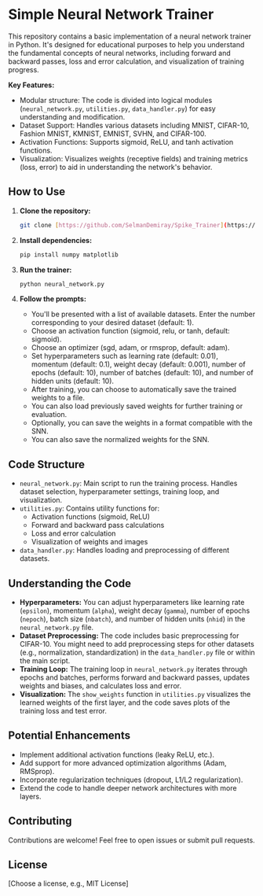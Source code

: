 # Simple Neural Network Trainer

This repository contains a basic implementation of a neural network trainer in Python. It's designed for educational purposes to help you understand the fundamental concepts of neural networks, including forward and backward passes, loss and error calculation, and visualization of training progress.

**Key Features:**

*   Modular structure: The code is divided into logical modules (`neural_network.py`, `utilities.py`, `data_handler.py`) for easy understanding and modification.
*   Dataset Support: Handles various datasets including MNIST, CIFAR-10, Fashion MNIST, KMNIST, EMNIST, SVHN, and CIFAR-100.
*   Activation Functions: Supports sigmoid, ReLU, and tanh activation functions.
*   Visualization: Visualizes weights (receptive fields) and training metrics (loss, error) to aid in understanding the network's behavior.

## How to Use

1.  **Clone the repository:**
    ```bash
    git clone [https://github.com/SelmanDemiray/Spike_Trainer](https://github.com/SelmanDemiray/Spike_Trainer)
    ```

2.  **Install dependencies:**
    ```bash
    pip install numpy matplotlib
    ```

3.  **Run the trainer:**
    ```bash
    python neural_network.py
    ```

4.  **Follow the prompts:**
    *   You'll be presented with a list of available datasets. Enter the number corresponding to your desired dataset (default: 1).
    *   Choose an activation function (sigmoid, relu, or tanh, default: sigmoid).
    *   Choose an optimizer (sgd, adam, or rmsprop, default: adam).
    *   Set hyperparameters such as learning rate (default: 0.01), momentum (default: 0.1), weight decay (default: 0.001), number of epochs (default: 10), number of batches (default: 10), and number of hidden units (default: 10).
    *   After training, you can choose to automatically save the trained weights to a file.
    *   You can also load previously saved weights for further training or evaluation.
    *   Optionally, you can save the weights in a format compatible with the SNN.
    *   You can also save the normalized weights for the SNN.

## Code Structure

*   `neural_network.py`: Main script to run the training process. Handles dataset selection, hyperparameter settings, training loop, and visualization.
*   `utilities.py`: Contains utility functions for:
    *   Activation functions (sigmoid, ReLU)
    *   Forward and backward pass calculations
    *   Loss and error calculation
    *   Visualization of weights and images
*   `data_handler.py`: Handles loading and preprocessing of different datasets.

## Understanding the Code

*   **Hyperparameters:** You can adjust hyperparameters like learning rate (`epsilon`), momentum (`alpha`), weight decay (`gamma`), number of epochs (`nepoch`), batch size (`nbatch`), and number of hidden units (`nhid`) in the `neural_network.py` file.
*   **Dataset Preprocessing:** The code includes basic preprocessing for CIFAR-10. You might need to add preprocessing steps for other datasets (e.g., normalization, standardization) in the `data_handler.py` file or within the main script.
*   **Training Loop:** The training loop in `neural_network.py` iterates through epochs and batches, performs forward and backward passes, updates weights and biases, and calculates loss and error.
*   **Visualization:** The `show_weights` function in `utilities.py` visualizes the learned weights of the first layer, and the code saves plots of the training loss and test error.

## Potential Enhancements

*   Implement additional activation functions (leaky ReLU, etc.).
*   Add support for more advanced optimization algorithms (Adam, RMSprop).
*   Incorporate regularization techniques (dropout, L1/L2 regularization).
*   Extend the code to handle deeper network architectures with more layers.

## Contributing

Contributions are welcome! Feel free to open issues or submit pull requests.

## License

[Choose a license, e.g., MIT License]